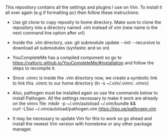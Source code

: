 This repository contains all the settings and plugins I use on Vim. To install it all over again (e.g if formatting pc) then follow these instructions:

- Use git clone to copy reposity to home directory. Make sure to clone the repository into a directory named .vim instead of vim (new name is the next command line option after url)

- Inside the .vim directory, use: git submodule update --init --recursive to download all submodules (syntastic and so on)

- YouCompleteMe has a compiled component so go to https://valloric.github.io/YouCompleteMe/#installation and follow the steps to recompile it.

- Since .vimrc is inside the .vim directory now, we create a symbolic link to link this .vimrc to our home directory (ln -s ~/.vim/.vimrc .vimrc)

- Also, pathogen must be installed again so use the commands below to install Pathogen. All the settings necessary to make it work are already on the vimrc file:
mkdir -p ~/.vim/autoload ~/.vim/bundle && \
curl -LSso ~/.vim/autoload/pathogen.vim https://tpo.pe/pathogen.vim

- It may be necessary to update Vim for this to work so go ahead and install the newest Vim version with homebrew or any other package manager.
